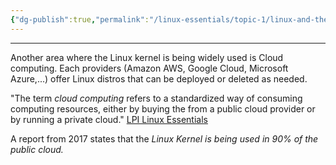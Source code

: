 ```yaml
---
{"dg-publish":true,"permalink":"/linux-essentials/topic-1/linux-and-the-cloud/","noteIcon":""}
---
```


---
Another area where the Linux kernel is being widely used is Cloud computing. Each providers (Amazon AWS, Google Cloud, Microsoft Azure,...) offer Linux distros that can be deployed or deleted as needed.

"The term _cloud computing_ refers to a standardized way of consuming computing resources, either by buying the from a public cloud provider or by running a private cloud." [LPI Linux Essentials]()

A report from 2017 states that the _Linux Kernel is being used in 90% of the public cloud._
